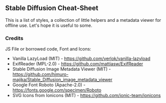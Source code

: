 ## Stable Diffusion Cheat-Sheet

This is a list of styles, a collection of little helpers and a metadata viewer for offline use.
Let's hope it is useful to some.

### Credits

JS File or borrowed code, Font and Icons:

- Vanilla LazyLoad (MIT) - https://github.com/verlok/vanilla-lazyload
- ExifReader (MPL-2.0) - https://github.com/mattiasw/ExifReader
- Stable Diffusion Image Metadata Viewer (MIT) - https://github.com/himuro-majika/Stable_Diffusion_image_metadata_viewer
- Google Font Roboto (Apache-2.0) - https://fonts.google.com/specimen/Roboto
- SVG Icons from Ionicons (MIT) - https://github.com/ionic-team/ionicons
